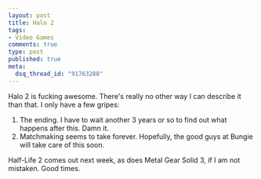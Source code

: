 ```yaml
--- 
layout: post
title: Halo 2
tags: 
- Video Games
comments: true
type: post
published: true
meta: 
  dsq_thread_id: "91763288"
---
```

Halo 2 is fucking awesome. There's really no other way I can describe it than that. I only have a few gripes:

  1. The ending. I have to wait another 3 years or so to find out what happens after this. Damn it.
  2. Matchmaking seems to take forever. Hopefully, the good guys at Bungie will take care of this soon.

  Half-Life 2 comes out next week, as does Metal Gear Solid 3, if I am not mistaken. Good times.
